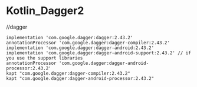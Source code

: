 # Kotlin_Dagger2

//dagger


    implementation 'com.google.dagger:dagger:2.43.2'
    annotationProcessor 'com.google.dagger:dagger-compiler:2.43.2'
    implementation 'com.google.dagger:dagger-android:2.43.2'
    implementation 'com.google.dagger:dagger-android-support:2.43.2' // if you use the support libraries
    annotationProcessor 'com.google.dagger:dagger-android-processor:2.43.2'
    kapt "com.google.dagger:dagger-compiler:2.43.2"
    kapt "com.google.dagger:dagger-android-processor:2.43.2"
